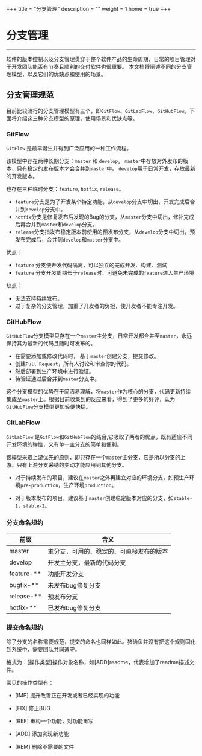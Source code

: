 +++
title = "分支管理"
description = ""
weight = 1
home = true
+++

# 分支管理
---
软件的版本控制以及分支管理贯穿于整个软件产品的生命周期，日常的项目管理对于开发团队能否有节奏且顺利的交付软件也很重要。
本文档将阐述不同的分支管理模型，以及它们的优缺点和使用的场景。


## 分支管理规范

目前比较流行的分支管理模型有三个，即`GitFlow`、`GitLabFlow`、`GitHubFlow`。下面将介绍这三种分支模型的原理，使用场景和优缺点等。

### GitFlow

`GitFlow` 是最早诞生并得到广泛应用的一种工作流程。

该模型中存在两种长期分支：`master` 和 `develop`。 `master`中存放对外发布的版本，只有稳定的发布版本才会合并到`master`中。 `develop`用于日常开发，存放最新的开发版本。

也存在三种临时分支：`feature`, `hotfix`, `release`。 

- `feature`分支是为了开发某个特定功能，从`develop`分支中切出，开发完成后合并到`develop`分支中。
- `hotfix`分支是修复发布后发现的Bug的分支，从`master`分支中切出，修补完成后再合并到`master`和`develop`分支。
- `release`分支指发布稳定版本前使用的预发布分支，从`develop`分支中切出，预发布完成后，合并到`develop`和`master`分支中。

优点：

- `feature` 分支使开发代码隔离，可以独立的完成开发、构建、测试
- `feature` 分支开发周期长于`release`时，可避免未完成的`feature`进入生产环境

缺点：

- 无法支持持续发布。
- 过于复杂的分支管理，加重了开发者的负担，使开发者不能专注开发。

### GitHubFlow

`GitHubFlow`分支模型只存在一个`master`主分支，日常开发都合并至`master`，永远保持其为最新的代码且随时可发布的。

- 在需要添加或修改代码时， 基于`master`创建分支，提交修改。
- 创建`Pull Request`，所有人讨论和审查你的代码。
- 然后部署到生产环境中进行验证。
- 待验证通过后合并到`master`分支中。

这个分支模型的优势在于简洁易理解，将`master`作为核心的分支，代码更新持续集成至`master`上。根据目前收集到的反应来看，得到了更多的好评，认为`GitHubFlow`分支模型更加轻便快捷。

### GitLabFlow

`GitLabFlow` 是`GitFlow`和`GitHubFlow`的结合,它吸取了两者的优点，既有适应不同开发环境的弹性，又有单一主分支的简单和便利。

该模型采取上游优先的原则，即只存在一个`master`主分支，它是所以分支的上游。只有上游分支采纳的变动才能应用到其他分支。

 - 对于持续发布的项目，建议在`master`之外再建立对应的环境分支，如预生产环境`pre-production`，生产环境`production`。

 - 对于版本发布的项目，建议基于`master`创建稳定版本对应的分支，如`stable-1`，`stable-2`。

### 分支命名规约

|前缀|含义|
|---|---|
|master|主分支，可用的、稳定的、可直接发布的版本|
|develop|开发主分支，最新的代码分支|
|feature-**|功能开发分支|
|bugfix-**|未发布bug修复分支|
|release-**|预发布分支|
|hotfix-**|已发布bug修复分支|

### 提交命名规约

除了分支的名称需要规范，提交的命名也同样如此。猪齿鱼并没有把这个规则固化到系统中，需要团队共同遵守。

格式为：[操作类型]操作对象名称，如[ADD]readme，代表增加了readme描述文件。

常见的操作类型有：

 - [IMP] 提升改善正在开发或者已经实现的功能

 - [FIX] 修正BUG

 - [REF] 重构一个功能，对功能重写

 - [ADD] 添加实现新功能

 - [REM] 删除不需要的文件
